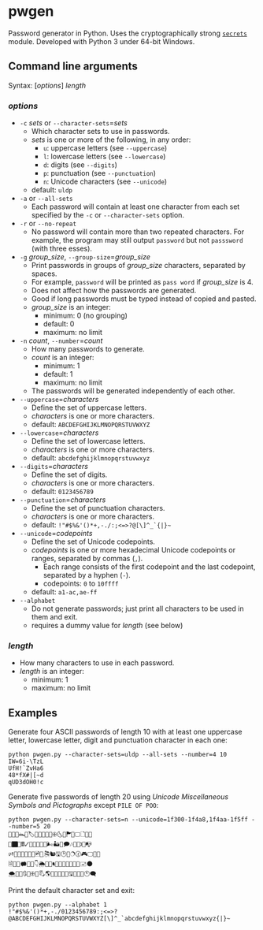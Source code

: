 # pwgen
Password generator in Python.
Uses the cryptographically strong [``secrets``](http://docs.python.org/3/library/secrets.html) module.
Developed with Python 3 under 64-bit Windows.

## Command line arguments

Syntax: [*options*] *length*

### *options*

* `-c` *sets* or `--character-sets`=*sets*
  * Which character sets to use in passwords.
  * *sets* is one or more of the following, in any order:
    * `u`: uppercase letters (see `--uppercase`)
    * `l`: lowercase letters (see `--lowercase`)
    * `d`: digits (see `--digits`)
    * `p`: punctuation (see `--punctuation`)
    * `n`: Unicode characters (see `--unicode`)
  * default: `uldp`
* `-a` or `--all-sets`
  * Each password will contain at least one character from each set specified by the `-c` or `--character-sets` option.
* `-r` or `--no-repeat`
  * No password will contain more than two repeated characters. For example, the program may still output `password` but not `passsword` (with three esses).
* `-g` *group_size*, `--group-size`=*group_size*
  * Print passwords in groups of *group_size* characters, separated by spaces.
  * For example, `password` will be printed as `pass word` if *group_size* is 4.
  * Does not affect how the passwords are generated.
  * Good if long passwords must be typed instead of copied and pasted.
  * *group_size* is an integer:
    * minimum: 0 (no grouping)
    * default: 0
    * maximum: no limit
* `-n` *count*, `--number`=*count*
  * How many passwords to generate.
  * *count* is an integer:
    * minimum: 1
    * default: 1
    * maximum: no limit
  * The passwords will be generated independently of each other.
* `--uppercase`=*characters*
  * Define the set of uppercase letters.
  * *characters* is one or more characters.
  * default: `ABCDEFGHIJKLMNOPQRSTUVWXYZ`
* `--lowercase`=*characters*
  * Define the set of lowercase letters.
  * *characters* is one or more characters.
  * default: `abcdefghijklmnopqrstuvwxyz`
* `--digits`=*characters*
  * Define the set of digits.
  * *characters* is one or more characters.
  * default: `0123456789`
* `--punctuation`=*characters*
  * Define the set of punctuation characters.
  * *characters* is one or more characters.
  * default: ```!"#$%&'()*+,-./:;<=>?@[\]^_`{|}~```
* `--unicode`=*codepoints*
  * Define the set of Unicode codepoints.
  * *codepoints* is one or more hexadecimal Unicode codepoints or ranges, separated by commas (`,`).
    * Each range consists of the first codepoint and the last codepoint, separated by a hyphen (`-`).
    * codepoints: `0` to `10ffff`
  * default: `a1-ac,ae-ff`
* `--alphabet`
  * Do not generate passwords; just print all characters to be used in them and exit.
  * requires a dummy value for *length* (see below)

### *length*
* How many characters to use in each password.
* *length* is an integer:
    * minimum: 1
    * maximum: no limit

## Examples

Generate four ASCII passwords of length 10 with at least one uppercase letter, lowercase letter, digit and punctuation character in each one:
```
python pwgen.py --character-sets=uldp --all-sets --number=4 10
IW=6i-\TzL
UfH!`ZvHa6
48*fX#|[~d
qUD3dOH0!c
```

Generate five passwords of length 20 using *Unicode Miscellaneous Symbols and Pictographs* except `PILE OF POO`:
```
python pwgen.py --character-sets=n --unicode=1f300-1f4a8,1f4aa-1f5ff --number=5 20
🍎🍪🗾🖦🌻🏷🎿🏃🍻🐃📙🕀🌜🎰🏲💃🖵🗋🍦🎄
🔵🏿🐳🖩🗸🔁💼🐣🐵🍲🌬🏜🔞🗩🎶🏢🔬🕽🍶📭
🕫💌🍤🏫🍅🌅🔜🖻💼🎘🐿🖫🕑🌅🔿🕜🎮🖵🍎📅
🗎🐛💴🗰🌉🗽👇🌦🍟🍔🖣👹🌈💤💠🕍🔗🔬🖃🌑
🌨🔘🎹🔃📎🕀🔂🖏🌎🏉🍶💁👷🐋🖫💢🍣🎰🕚🗨
```

Print the default character set and exit:
```
python pwgen.py --alphabet 1
!"#$%&'()*+,-./0123456789:;<=>?@ABCDEFGHIJKLMNOPQRSTUVWXYZ[\]^_`abcdefghijklmnopqrstuvwxyz{|}~
```
